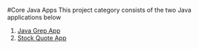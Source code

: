 #Core Java Apps
This project category consists of the two Java applications below

1. [Java Grep App](./grep)
2. [Stock Quote App](./jdbc)
